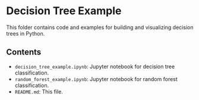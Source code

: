 # Decision Tree Example

This folder contains code and examples for building and visualizing decision trees in Python.

## Contents

- `decision_tree_example.ipynb`: Jupyter notebook for decision tree classification.
- `random_forest_example.ipynb`: Jupyter notebook for random forest classification.
- `README.md`: This file.
